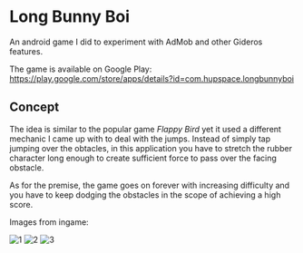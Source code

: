 # Long Bunny Boi
An android game I did to experiment with AdMob and other Gideros features.

The game is available on Google Play: https://play.google.com/store/apps/details?id=com.hupspace.longbunnyboi

## Concept

The idea is similar to the popular game _Flappy Bird_ yet it used a different mechanic I came up with to deal with the jumps. Instead of simply tap jumping over the obtacles, in this application you have to stretch the rubber character long enough to create sufficient force to pass over the facing obstacle.

As for the premise, the game goes on forever with increasing difficulty and you have to keep dodging the obstacles in the scope of achieving a high score.

Images from ingame:

![1](https://user-images.githubusercontent.com/50552606/60086195-4eabdd80-9743-11e9-9e07-574665bd61c0.jpg)
![2](https://user-images.githubusercontent.com/50552606/60086197-4eabdd80-9743-11e9-8903-18cc81eace93.jpg)
![3](https://user-images.githubusercontent.com/50552606/60086198-4eabdd80-9743-11e9-86c9-890da551d0dd.jpg)

